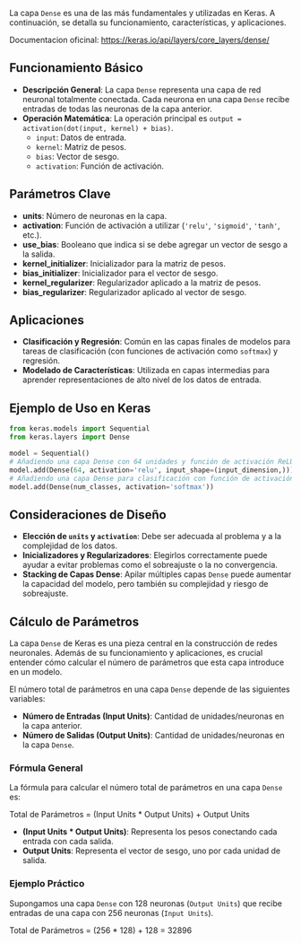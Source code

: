 
La capa `Dense` es una de las más fundamentales y utilizadas en Keras. A continuación, se detalla su funcionamiento, características, y aplicaciones.

Documentacion oficinal: https://keras.io/api/layers/core_layers/dense/
## Funcionamiento Básico

- **Descripción General**: La capa `Dense` representa una capa de red neuronal totalmente conectada. Cada neurona en una capa `Dense` recibe entradas de todas las neuronas de la capa anterior.
- **Operación Matemática**: La operación principal es `output = activation(dot(input, kernel) + bias)`.
  - `input`: Datos de entrada.
  - `kernel`: Matriz de pesos.
  - `bias`: Vector de sesgo.
  - `activation`: Función de activación.

## Parámetros Clave

- **units**: Número de neuronas en la capa.
- **activation**: Función de activación a utilizar (`'relu'`, `'sigmoid'`, `'tanh'`, etc.).
- **use_bias**: Booleano que indica si se debe agregar un vector de sesgo a la salida.
- **kernel_initializer**: Inicializador para la matriz de pesos.
- **bias_initializer**: Inicializador para el vector de sesgo.
- **kernel_regularizer**: Regularizador aplicado a la matriz de pesos.
- **bias_regularizer**: Regularizador aplicado al vector de sesgo.

## Aplicaciones

- **Clasificación y Regresión**: Común en las capas finales de modelos para tareas de clasificación (con funciones de activación como `softmax`) y regresión.
- **Modelado de Características**: Utilizada en capas intermedias para aprender representaciones de alto nivel de los datos de entrada.

## Ejemplo de Uso en Keras

```python
from keras.models import Sequential
from keras.layers import Dense

model = Sequential()
# Añadiendo una capa Dense con 64 unidades y función de activación ReLU
model.add(Dense(64, activation='relu', input_shape=(input_dimension,)))
# Añadiendo una capa Dense para clasificación con función de activación Softmax
model.add(Dense(num_classes, activation='softmax'))
```

## Consideraciones de Diseño

- **Elección de `units` y `activation`**: Debe ser adecuada al problema y a la complejidad de los datos.
- **Inicializadores y Regularizadores**: Elegirlos correctamente puede ayudar a evitar problemas como el sobreajuste o la no convergencia.
- **Stacking de Capas Dense**: Apilar múltiples capas `Dense` puede aumentar la capacidad del modelo, pero también su complejidad y riesgo de sobreajuste.

## Cálculo de Parámetros

La capa `Dense` de Keras es una pieza central en la construcción de redes neuronales. Además de su funcionamiento y aplicaciones, es crucial entender cómo calcular el número de parámetros que esta capa introduce en un modelo.

El número total de parámetros en una capa `Dense` depende de las siguientes variables:
- **Número de Entradas (Input Units)**: Cantidad de unidades/neuronas en la capa anterior.
- **Número de Salidas (Output Units)**: Cantidad de unidades/neuronas en la capa `Dense`.
### Fórmula General

La fórmula para calcular el número total de parámetros en una capa `Dense` es:

Total de Parámetros = (Input Units * Output Units) + Output Units

- **(Input Units * Output Units)**: Representa los pesos conectando cada entrada con cada salida.
- **Output Units**: Representa el vector de sesgo, uno por cada unidad de salida.
### Ejemplo Práctico

Supongamos una capa `Dense` con 128 neuronas (`Output Units`) que recibe entradas de una capa con 256 neuronas (`Input Units`).

Total de Parámetros = (256 * 128) + 128 = 32896

